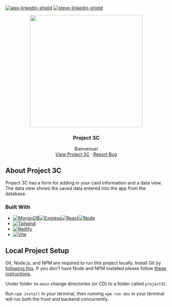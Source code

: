 [![alex-linkedin-shield]][alex-linkedin-url]
[![steve-linkedin-shield]][steve-linkedin-url]

<div align="center">
<a href="https://github.com/grammerjam/tm-main/tree/main/project3C">
    <img src="../images/project3C.png" style="height:350px" />
  </a>

  <h3 align="center">Project 3C</h3>

   <p align="center">
    Bienvenue! 
    <br />
    <a href="https://main--mango-grammerjam-p3c.netlify.app/">View Project 3C</a>
    ·
    <a href="https://github.com/grammerjam/tm-main/issues/new">Report Bug</a>
  </p>
</div>

## About Project 3C

Project 3C has a form for adding in your card information and a data view. The data view shows the saved data entered into the app from the database.

### Built With

- [![MongoDB][Mongodb]][Mongo-url][![Express][Expressjs]][Express-url][![React][React.js]][React-url][![Node][Node.js]][Node-url]
- [![Tailwind][Tailwindcss]][Tailwind-url]
- [![Netlify][NETLIFY]][Netlify-url]
- [![Vite]][Vite-url]

## Local Project Setup

Git, Node.js, and NPM are required to run this project locally. Install Git by [following this](https://git-scm.com/book/en/v2/Getting-Started-Installing-Git). If you don't have Node and NPM installed please follow [these instructions](https://docs.npmjs.com/downloading-and-installing-node-js-and-npm).

Under folder `tm-main` change directories (or CD) to a folder called `project3C`.

Run `npm install` in your terminal, then running `npm run dev` in your terminal will run both the front and backend concurrently.

[alex-linkedin-shield]: https://img.shields.io/badge/-Alex's_LinkedIn-black.svg?style=for-the-badge&logo=linkedin&colorB=555
[alex-linkedin-url]: https://www.linkedin.com/in/alexcurtisslep/
[steve-linkedin-url]: https://www.linkedin.com/in/stevesmodish/
[steve-linkedin-shield]: https://img.shields.io/badge/-Steve's_LinkedIn-black.svg?style=for-the-badge&logo=linkedin&colorB=555
[React.js]: https://img.shields.io/badge/React-20232A?style=for-the-badge&logo=react&logoColor=61DAFB
[React-url]: https://reactjs.org/
[Tailwindcss]: https://img.shields.io/badge/Tailwind_CSS-38B2AC?style=for-the-badge&logo=tailwind-css&logoColor=white
[Tailwind-url]: https://tailwindcss.com/
[Mongo-url]: https://www.mongodb.com/
[Mongodb]: https://img.shields.io/badge/MongoDB-4EA94B?style=for-the-badge&logo=mongodb&logoColor=white
[Express-url]: https://expressjs.com/
[Expressjs]: https://img.shields.io/badge/Express.js-404D59?style=for-the-badge
[Node-url]: https://nodejs.org/en
[Node.js]: https://img.shields.io/badge/Node.js-43853D?style=for-the-badge&logo=node.js&logoColor=white
[Netlify-url]: https://www.netlify.com/
[NETLIFY]: https://img.shields.io/badge/Netlify-00C7B7?style=for-the-badge&logo=netlify&logoColor=white
[Vite-url]: https://vitejs.dev/
[Vite]: https://img.shields.io/badge/Vite-B73BFE?style=for-the-badge&logo=vite&logoColor=FFD62E
